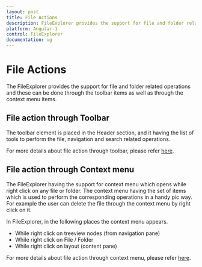 ```yaml
---
layout: post
title: File Actions
description: FileExplorer provides the support for file and folder related operations.
platform: Angular-1
control: FileExplorer
documentation: ug
---
```


# File Actions

The FileExplorer provides the support for file and folder related operations and these can be done through the toolbar items as well as through the context menu items.

## File action through Toolbar

The toolbar element is placed in the Header section, and it having the list of tools to perform the file, navigation and search related operations.

For more details about file action through toolbar, please refer [here](#toolbar).

## File action through Context menu

The FileExplorer having the support for context menu which opens while right click on any file or folder. The context menu having the set of items which is used to perform the corresponding operations in a handy pic way. For example the user can delete the file through the context menu by right click on it.

In FileExplorer, in the following places the context menu appears. 

* While right click on treeview nodes (from navigation pane)
* While right click on File / Folder
* While right click on layout (content pane)

For more details about file action through context menu, please refer [here](#context-menu).


